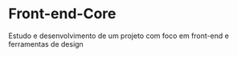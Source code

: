 # Front-end-Core
Estudo e desenvolvimento de um projeto com foco em front-end e ferramentas de design
